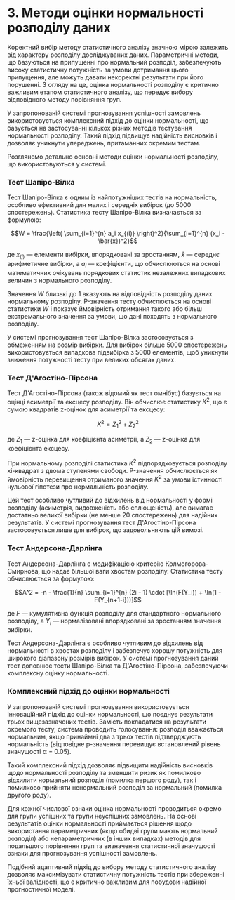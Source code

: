 # 3. Методи оцінки нормальності розподілу даних

Коректний вибір методу статистичного аналізу значною мірою залежить від характеру розподілу досліджуваних даних. Параметричні методи, що базуються на припущенні про нормальний розподіл, забезпечують високу статистичну потужність за умови дотримання цього припущення, але можуть давати некоректні результати при його порушенні. З огляду на це, оцінка нормальності розподілу є критично важливим етапом статистичного аналізу, що передує вибору відповідного методу порівняння груп.

У запропонованій системі прогнозування успішності замовлень використовується комплексний підхід до оцінки нормальності, що базується на застосуванні кількох різних методів тестування нормальності розподілу. Такий підхід підвищує надійність висновків і дозволяє уникнути упереджень, притаманних окремим тестам.

Розглянемо детально основні методи оцінки нормальності розподілу, що використовуються у системі.

### Тест Шапіро-Вілка

Тест Шапіро-Вілка є одним із найпотужніших тестів на нормальність, особливо ефективний для малих і середніх вибірок (до 5000 спостережень). Статистика тесту Шапіро-Вілка визначається за формулою:

$$W = \frac{\left( \sum_{i=1}^{n} a_i x_{(i)} \right)^2}{\sum_{i=1}^{n} (x_i - \bar{x})^2}$$

де $x_{(i)}$ — елементи вибірки, впорядковані за зростанням, $\bar{x}$ — середнє арифметичне вибірки, а $a_i$ — коефіцієнти, що обчислюються на основі математичних очікувань порядкових статистик незалежних випадкових величин з нормального розподілу.

Значення $W$ близькі до 1 вказують на відповідність розподілу даних нормальному розподілу. P-значення тесту обчислюється на основі статистики $W$ і показує ймовірність отримання такого або більш екстремального значення за умови, що дані походять з нормального розподілу.

У системі прогнозування тест Шапіро-Вілка застосовується з обмеженням на розмір вибірки. Для вибірок більше 5000 спостережень використовується випадкова підвибірка з 5000 елементів, щоб уникнути зниження потужності тесту при великих обсягах даних.

### Тест Д'Агостіно-Пірсона

Тест Д'Агостіно-Пірсона (також відомий як тест омнібус) базується на оцінці асиметрії та ексцесу розподілу. Він обчислює статистику $K^2$, що є сумою квадратів z-оцінок для асиметрії та ексцесу:

$$K^2 = Z_1^2 + Z_2^2$$

де $Z_1$ — z-оцінка для коефіцієнта асиметрії, а $Z_2$ — z-оцінка для коефіцієнта ексцесу. 

При нормальному розподілі статистика $K^2$ підпорядковується розподілу хі-квадрат з двома ступенями свободи. P-значення обчислюється як ймовірність перевищення отриманого значення $K^2$ за умови істинності нульової гіпотези про нормальність розподілу.

Цей тест особливо чутливий до відхилень від нормальності у формі розподілу (асиметрія, видовженість або сплющеність), але вимагає достатньо великої вибірки (не менше 20 спостережень) для надійних результатів. У системі прогнозування тест Д'Агостіно-Пірсона застосовується лише для вибірок, що задовольняють цій вимозі.

### Тест Андерсона-Дарлінга

Тест Андерсона-Дарлінга є модифікацією критерію Колмогорова-Смирнова, що надає більшої ваги хвостам розподілу. Статистика тесту обчислюється за формулою:

$$A^2 = -n - \frac{1}{n} \sum_{i=1}^{n} (2i - 1) \cdot [\ln(F(Y_i)) + \ln(1 - F(Y_{n+1-i}))]$$

де $F$ — кумулятивна функція розподілу для стандартного нормального розподілу, а $Y_i$ — нормалізовані впорядковані за зростанням значення вибірки.

Тест Андерсона-Дарлінга є особливо чутливим до відхилень від нормальності в хвостах розподілу і забезпечує хорошу потужність для широкого діапазону розмірів вибірок. У системі прогнозування даний тест доповнює тести Шапіро-Вілка та Д'Агостіно-Пірсона, забезпечуючи комплексну оцінку нормальності.

### Комплексний підхід до оцінки нормальності

У запропонованій системі прогнозування використовується інноваційний підхід до оцінки нормальності, що поєднує результати трьох вищезазначених тестів. Замість покладатися на результати окремого тесту, система проводить голосування: розподіл вважається нормальним, якщо принаймні два з трьох тестів підтверджують нормальність (відповідне p-значення перевищує встановлений рівень значущості α = 0.05).

Такий комплексний підхід дозволяє підвищити надійність висновків щодо нормальності розподілу та зменшити ризик як помилково відхилити нормальний розподіл (помилка першого роду), так і помилково прийняти ненормальний розподіл за нормальний (помилка другого роду).

Для кожної числової ознаки оцінка нормальності проводиться окремо для групи успішних та групи неуспішних замовлень. На основі результатів оцінки нормальності приймається рішення щодо використання параметричних (якщо обидві групи мають нормальний розподіл) або непараметричних (в інших випадках) методів для подальшого порівняння груп та визначення статистичної значущості ознаки для прогнозування успішності замовлень.

Подібний адаптивний підхід до вибору методу статистичного аналізу дозволяє максимізувати статистичну потужність тестів при збереженні їхньої валідності, що є критично важливим для побудови надійної прогностичної моделі.
